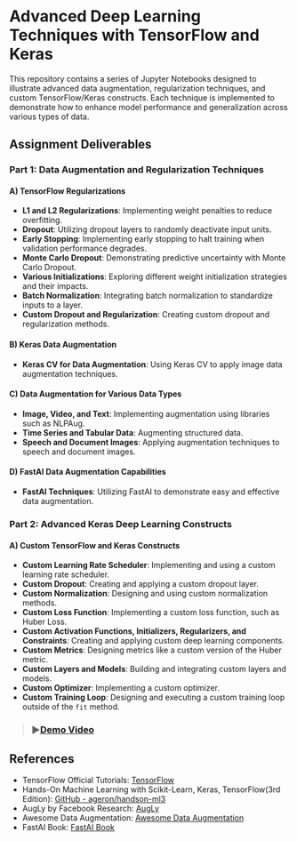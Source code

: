 # Advanced Deep Learning Techniques with TensorFlow and Keras

This repository contains a series of Jupyter Notebooks designed to illustrate advanced data augmentation, regularization techniques, and custom TensorFlow/Keras constructs. Each technique is implemented to demonstrate how to enhance model performance and generalization across various types of data.

## Assignment Deliverables

### Part 1: Data Augmentation and Regularization Techniques

#### A) TensorFlow Regularizations
- **L1 and L2 Regularizations**: Implementing weight penalties to reduce overfitting.
- **Dropout**: Utilizing dropout layers to randomly deactivate input units.
- **Early Stopping**: Implementing early stopping to halt training when validation performance degrades.
- **Monte Carlo Dropout**: Demonstrating predictive uncertainty with Monte Carlo Dropout.
- **Various Initializations**: Exploring different weight initialization strategies and their impacts.
- **Batch Normalization**: Integrating batch normalization to standardize inputs to a layer.
- **Custom Dropout and Regularization**: Creating custom dropout and regularization methods.

#### B) Keras Data Augmentation
- **Keras CV for Data Augmentation**: Using Keras CV to apply image data augmentation techniques.

#### C) Data Augmentation for Various Data Types
- **Image, Video, and Text**: Implementing augmentation using libraries such as NLPAug.
- **Time Series and Tabular Data**: Augmenting structured data.
- **Speech and Document Images**: Applying augmentation techniques to speech and document images.

#### D) FastAI Data Augmentation Capabilities
- **FastAI Techniques**: Utilizing FastAI to demonstrate easy and effective data augmentation.

### Part 2: Advanced Keras Deep Learning Constructs

#### A) Custom TensorFlow and Keras Constructs
- **Custom Learning Rate Scheduler**: Implementing and using a custom learning rate scheduler.
- **Custom Dropout**: Creating and applying a custom dropout layer.
- **Custom Normalization**: Designing and using custom normalization methods.
- **Custom Loss Function**: Implementing a custom loss function, such as Huber Loss.
- **Custom Activation Functions, Initializers, Regularizers, and Constraints**: Creating and applying custom deep learning components.
- **Custom Metrics**: Designing metrics like a custom version of the Huber metric.
- **Custom Layers and Models**: Building and integrating custom layers and models.
- **Custom Optimizer**: Implementing a custom optimizer.
- **Custom Training Loop**: Designing and executing a custom training loop outside of the `fit` method.

> ### ▶️[Demo Video](https://youtu.be/5PRpUqEKlPE)
## References

- TensorFlow Official Tutorials: [TensorFlow](https://www.tensorflow.org/tutorials)
- Hands-On Machine Learning with Scikit-Learn, Keras, TensorFlow(3rd Edition): [GitHub - ageron/handson-ml3](https://github.com/ageron/handson-ml3)
- AugLy by Facebook Research: [AugLy](https://ai.facebook.com/blog/augly-a-new-data-augmentation-library-to-help-build-more-robust-ai-models/)
- Awesome Data Augmentation: [Awesome Data Augmentation](https://brunokrinski.github.io/awesome-data-augmentation/)
- FastAI Book: [FastAI Book](https://github.com/fastai/fastbook)
